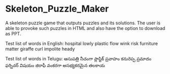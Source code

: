 # Skeleton_Puzzle_Maker
 A skeleton puzzle game that outputs puzzles and its solutions. The user is able to provoke such puzzles in HTML and also have the option to download as PPT.

 Test list of words in English:
 hospital
lowly
plastic
flow
wink
risk
furniture
matter
giraffe
curl
impolite
heady	


 Test list of words in Telugu:
ఆసుపత్రి
నీచంగా
ప్లాస్టిక్
ప్రవాహం
కనురెప్ప
ప్రమాదం
ఫర్నిచర్
విషయం
జిరాఫీ
వంకరగా
అసభ్యకరమైన
తలకాయ